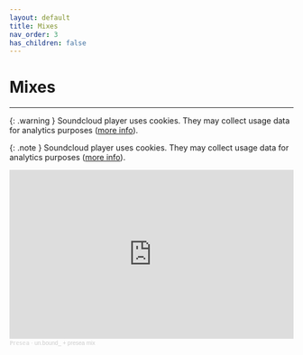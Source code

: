 ```yaml
---
layout: default
title: Mixes
nav_order: 3
has_children: false
---
```


# Mixes
---
{: .warning } Soundcloud player uses cookies. They may collect usage data for analytics purposes ([more info](https://soundcloud.com/pages/cookies)).

{: .note } Soundcloud player uses cookies. They may collect usage data for analytics purposes ([more info](https://soundcloud.com/pages/cookies)).


<iframe width="100%" height="300" scrolling="no" frameborder="no" allow="autoplay" src="https://w.soundcloud.com/player/?url=https%3A//api.soundcloud.com/tracks/1399273564&color=%23c2eec7&auto_play=false&hide_related=false&show_comments=true&show_user=true&show_reposts=false&show_teaser=true&visual=true"></iframe><div style="font-size: 10px; color: #cccccc;line-break: anywhere;word-break: normal;overflow: hidden;white-space: nowrap;text-overflow: ellipsis; font-family: Interstate,Lucida Grande,Lucida Sans Unicode,Lucida Sans,Garuda,Verdana,Tahoma,sans-serif;font-weight: 100;"><a href="https://soundcloud.com/presea" title="ℙ𝕣𝕖𝕤𝕖𝕒" target="_blank" style="color: #cccccc; text-decoration: none;">ℙ𝕣𝕖𝕤𝕖𝕒</a> · <a href="https://soundcloud.com/presea/unbound-presea-mix" title="un.bound_ + presea mix" target="_blank" style="color: #cccccc; text-decoration: none;">un.bound_ + presea mix</a></div>
